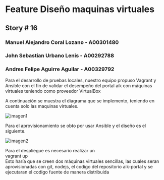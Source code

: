 # Feature Diseño maquinas virtuales #

## Story # 16 

### Manuel Alejandro Coral Lozano - A00301480
### John Sebastian Urbano Lenis - A00292788
### Andres Felipe Aguirre Aguilar - A00329792

Para el desarrollo de pruebas locales, nuestro equipo propuso Vagrant y Ansible con el fin de validar el desempeño del portal aik con máquinas virtuales teniendo como proveedor VirtualBox

A continuación se muestra el diagrama que se implemento, teniendo en cuenta solo las maquinas virtuales.  

![imagen1](https://raw.githubusercontent.com/andres1397/aik-portal/master/infraestructura/images/Dise%C3%B1oInfraestructuraStory%2316.png)

Para el aprovisionamiento se obto por usar Ansible y el diseño es el siguiente.  

![imagen2](https://raw.githubusercontent.com/andres1397/aik-portal/Feature-FrontBackInfraIntegr-DespliegueInfraestructura/infraestructura/images/Dise%C3%B1oInfraestructurayAprovisionamientoStory%2317.png)


Para el despliegue es necesario realizar un  
vagrant up  
Esto haría que se creen dos máquinas virtuales sencillas, las cuales seran aprovisionadas con git, nodejs, el codigo del repositorio aik-portal y se ejecutaran el codigo fuente de manera distribuida
